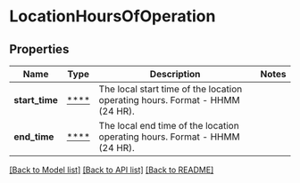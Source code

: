 # LocationHoursOfOperation

## Properties
Name | Type | Description | Notes
------------ | ------------- | ------------- | -------------
**start_time** | [****](.md) | The local start time of the location operating hours. Format - HHMM (24 HR). | 
**end_time** | [****](.md) | The local end time of the location operating hours. Format -  HHMM (24 HR). | 

[[Back to Model list]](../../README.md#documentation-for-models) [[Back to API list]](../../README.md#documentation-for-api-endpoints) [[Back to README]](../../README.md)

